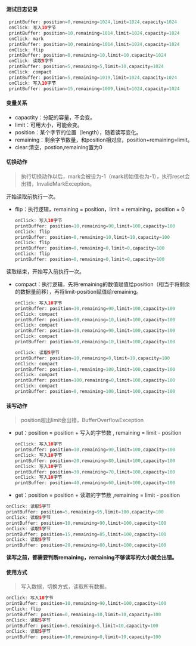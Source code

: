 #### 测试日志记录

~~~java
 printBuffer: position=0,remaining=1024,limit=1024,capacity=1024
 onClick: 写入10字节                                                     
 printBuffer: position=10,remaining=1014,limit=1024,capacity=1024    
 onClick: mark                                                       
 printBuffer: position=10,remaining=1014,limit=1024,capacity=1024    
 onClick: flip                                                       
 printBuffer: position=0,remaining=10,limit=10,capacity=1024         
 onClick: 读取5字节                                                      
 printBuffer: position=5,remaining=5,limit=10,capacity=1024          
 onClick: compact                                                    
 printBuffer: position=5,remaining=1019,limit=1024,capacity=1024     
 onClick: 写入10字节                                                     
 printBuffer: position=15,remaining=1009,limit=1024,capacity=1024    
~~~

#### 变量关系

* capactity：分配的容量，不会变。
* limit：可用大小，可能会变。
* position：某个字节的位置（length），随着读写变化。
* remaining：剩余字节数量，和position相对应，position+remaining=limit。
* clear:清空，postion,remaining置为0

#### 切换动作

> 执行切换动作以后，mark会被设为-1（mark初始值也为-1），执行reset会出错，InvalidMarkException。

开始读取前执行一次。

* flip：执行逻辑，remaining = position，limit = remaining，position = 0

  ~~~java
  onClick: 写入10字节
  printBuffer: position=10,remaining=90,limit=100,capacity=100
  onClick: flip
  printBuffer: position=0,remaining=10,limit=10,capacity=100
  onClick: flip
  printBuffer: position=0,remaining=0,limit=0,capacity=100
  onClick: flip
  printBuffer: position=0,remaining=0,limit=0,capacity=100
  ~~~

读取结束，开始写入前执行一次。

* compact：执行逻辑，先将remaining的数值赋值给position（相当于将剩余的数据量前移），再将limit-position赋值给remaining。

  ~~~java
  onClick: 写入10字节
  printBuffer: position=10,remaining=90,limit=100,capacity=100
  onClick: compact
  printBuffer: position=90,remaining=10,limit=100,capacity=100
  onClick: compact
  printBuffer: position=10,remaining=90,limit=100,capacity=100
  onClick: compact
  printBuffer: position=90,remaining=10,limit=100,capacity=100
  ~~~

  ~~~java
  onClick: 读取5字节
  printBuffer: position=10,remaining=0,limit=10,capacity=100
  onClick: compact
  printBuffer: position=0,remaining=100,limit=100,capacity=100
  onClick: compact
  printBuffer: position=100,remaining=0,limit=100,capacity=100
  onClick: compact
  printBuffer: position=0,remaining=100,limit=100,capacity=100
  ~~~

#### 读写动作

> position超出limit会出错，BufferOverflowException

* put：position = position + 写入的字节数	, remaining = limit - position

  ~~~java
  onClick: 写入10字节
  printBuffer: position=10,remaining=90,limit=100,capacity=100
  onClick: 写入10字节
  printBuffer: position=20,remaining=80,limit=100,capacity=100
  onClick: 写入10字节
  printBuffer: position=30,remaining=70,limit=100,capacity=100
  onClick: 写入10字节
  printBuffer: position=40,remaining=60,limit=100,capacity=100
  ~~~

*  get：position = position + 读取的字节数	,remaining = limit - position

  ~~~java
  onClick: 读取5字节
  printBuffer: position=5,remaining=95,limit=100,capacity=100
  onClick: 读取5字节
  printBuffer: position=10,remaining=90,limit=100,capacity=100
  onClick: 读取5字节
  printBuffer: position=15,remaining=85,limit=100,capacity=100
  onClick: 读取5字节
  printBuffer: position=20,remaining=80,limit=100,capacity=100
  ~~~

**读写之前，都需要判断remaining，remaining不够读写的大小就会出错。**

#### 使用方式

> 写入数据，切换方式，读取所有数据。

~~~java
onClick: 写入10字节
printBuffer: position=10,remaining=90,limit=100,capacity=100
onClick: flip
printBuffer: position=0,remaining=10,limit=10,capacity=100
onClick: 读取5字节
printBuffer: position=5,remaining=5,limit=10,capacity=100
onClick: 读取5字节
printBuffer: position=10,remaining=0,limit=10,capacity=100
~~~

> 
